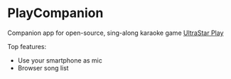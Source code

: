 # PlayCompanion
Companion app for open-source, sing-along karaoke game [UltraStar Play](https://github.com/UltraStar-Deluxe/Play)

Top features:
- Use your smartphone as mic
- Browser song list

